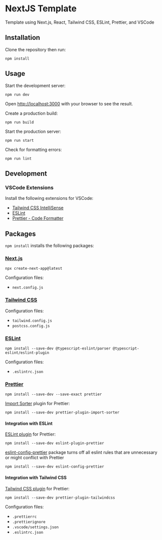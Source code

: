 # NextJS Template

Template using Next.js, React, Tailwind CSS, ESLint, Prettier, and VSCode

## Installation

Clone the repository then run:

    npm install

## Usage

Start the development server:

    npm run dev

Open [http://localhost:3000](http://localhost:3000) with your browser to see the result.

Create a production build:

    npm run build

Start the production server:

    npm run start

Check for formatting errors:

    npm run lint

## Development

### VSCode Extensions

Install the following extensions for VSCode:

- [Tailwind CSS IntelliSense](https://marketplace.visualstudio.com/items?itemName=bradlc.vscode-tailwindcss)
- [ESLint](https://marketplace.visualstudio.com/items?itemName=dbaeumer.vscode-eslint)
- [Prettier - Code Formatter](https://marketplace.visualstudio.com/items?itemName=esbenp.prettier-vscode)

## Packages

`npm install` installs the following packages:

### [Next.js](nextjs.org/)

    npx create-next-app@latest

Configuration files:

- `next.config.js`

### [Tailwind CSS](https://tailwindcss.com/)

Configuration files:

- `tailwind.config.js`
- `postcss.config.js`

### [ESLint](https://eslint.org/)

    npm install --save-dev @typescript-eslint/parser @typescript-eslint/eslint-plugin

Configuration files:

- `.eslintrc.json`

### [Prettier](https://prettier.io/)

    npm install --save-dev --save-exact prettier

[Import Sorter](https://github.com/trivago/prettier-plugin-sort-imports) plugin for Prettier:

    npm install --save-dev prettier-plugin-import-sorter

#### Integration with ESLint

[ESLint plugin](https://github.com/prettier/eslint-plugin-prettier) for Prettier:

    npm install --save-dev eslint-plugin-prettier

[eslint-config-prettier](https://github.com/prettier/eslint-config-prettier) package turns off all eslint rules that are unnecessary or might conflict with Prettier

    npm install --save-dev eslint-config-prettier

#### Integration with Tailwind CSS

[Tailwind CSS plugin](https://github.com/tailwindlabs/prettier-plugin-tailwindcss) for Prettier:

    npm install --save-dev prettier-plugin-tailwindcss

Configuration files:

- `.prettierrc`
- `.prettierignore`
- `.vscode/settings.json`
- `.eslintrc.json`
